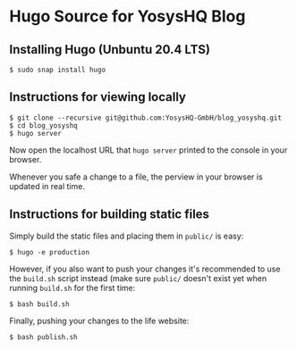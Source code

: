 Hugo Source for YosysHQ Blog
============================

Installing Hugo (Unbuntu 20.4 LTS)
----------------------------------

    $ sudo snap install hugo

Instructions for viewing locally
--------------------------------

    $ git clone --recursive git@github.com:YosysHQ-GmbH/blog_yosyshq.git
    $ cd blog_yosyshq
    $ hugo server

Now open the localhost URL that `hugo server` printed to the console in your browser.

Whenever you safe a change to a file, the perview in your browser is updated
in real time.

Instructions for building static files
--------------------------------------

Simply build the static files and placing them in `public/` is easy:

    $ hugo -e production

However, if you also want to push your changes it's recommended to use
the `build.sh` script instead (make sure `public/` doesn't exist yet when
running `build.sh` for the first time:

    $ bash build.sh

Finally, pushing your changes to the life website:

    $ bash publish.sh
